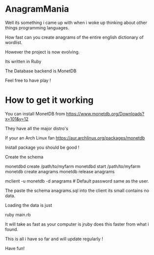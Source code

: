 # AnagramMania

Well its something i came up with when i woke up thinking about other things programming languages.

How fast can you create anagrams of the entire english dictionary of wordlist.

However the project is now evolving.

Its written in Ruby

The Database backend is MonetDB

Feel free to have play !

How to get it working
=====================

You can install MonetDB from https://www.monetdb.org/Downloads?x=101&y=12

They have all the major distro's

If your an Arch Linux fan https://aur.archlinux.org/packages/monetdb

Install package you should be good !

Create the schema

monetdbd create /path/to/myfarm
monetdbd start /path/to/myfarm
monetdb create anagrams
monetdb release anagrams

mclient -u monetdb -d anagrams # Default password same as the user.

The paste the schema anagrams.sql into the client its small contains no data.

Loading the data is just

ruby main.rb

It will take as fast as your computer is jruby does this faster from what i found.

This is all i have so far and will update regularly !

Have fun!
